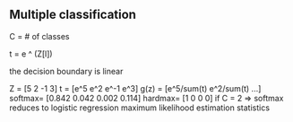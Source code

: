 ## Multiple classification

C = # of classes

t = e ^ (Z[l])

the decision boundary is linear

Z = [5      2       -1      3]
t = [e^5    e^2     e^-1    e^3]
g(z) = [e^5/sum(t)  e^2/sum(t)  ...]
softmax= [0.842    0.042   0.002   0.114]
hardmax= [1     0   0   0]
if C = 2 => softmax reduces to logistic regression
maximum likelihood estimation statistics
